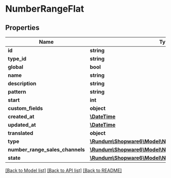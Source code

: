 # NumberRangeFlat

## Properties
Name | Type | Description | Notes
------------ | ------------- | ------------- | -------------
**id** | **string** |  | [optional] 
**type_id** | **string** |  | 
**global** | **bool** |  | 
**name** | **string** |  | 
**description** | **string** |  | [optional] 
**pattern** | **string** |  | 
**start** | **int** |  | 
**custom_fields** | **object** |  | [optional] 
**created_at** | [**\DateTime**](\DateTime.md) |  | 
**updated_at** | [**\DateTime**](\DateTime.md) |  | [optional] 
**translated** | **object** |  | [optional] 
**type** | [**\Rundum\Shopware6\Model\NumberRangeTypeFlat**](NumberRangeTypeFlat.md) |  | [optional] 
**number_range_sales_channels** | [**\Rundum\Shopware6\Model\NumberRangeSalesChannelFlat**](NumberRangeSalesChannelFlat.md) |  | [optional] 
**state** | [**\Rundum\Shopware6\Model\NumberRangeStateFlat**](NumberRangeStateFlat.md) |  | [optional] 

[[Back to Model list]](../../README.md#documentation-for-models) [[Back to API list]](../../README.md#documentation-for-api-endpoints) [[Back to README]](../../README.md)

